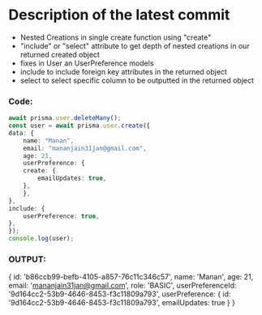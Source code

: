 # Description of the latest commit

- Nested Creations in single create function using "create" 
- "include" or "select" attribute to get depth of nested creations in our returned created object
- fixes in User an UserPreference  models
- include to include foreign key attributes in the returned object
- select to select specific column to be outputted in the returned object

### Code:
```ts
await prisma.user.deleteMany();
const user = await prisma.user.create({
data: {
    name: "Manan",
    email: "mananjain31jan@gmail.com",
    age: 21,
    userPreference: {
    create: {
        emailUpdates: true,
    },
    },
},
include: {
    userPreference: true,
},
});
console.log(user);
```
### OUTPUT:
{
  id: 'b86ccb99-befb-4105-a857-76c11c346c57',
  name: 'Manan',
  age: 21,
  email: 'mananjain31jan@gmail.com',
  role: 'BASIC',
  userPreferenceId: '9d164cc2-53b9-4646-8453-f3c11809a793',
  userPreference: { id: '9d164cc2-53b9-4646-8453-f3c11809a793', emailUpdates: true }
}
